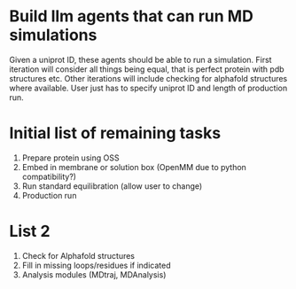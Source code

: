 # Build llm agents that can run MD simulations 
Given a uniprot ID, these agents should be able to run a simulation. First iteration will consider all things being equal, that is perfect protein with pdb structures etc. Other iterations will include checking for alphafold structures where available. User just has to specify uniprot ID and length of production run. 

# Initial list of remaining tasks
1. Prepare protein using OSS
2. Embed in membrane or solution box (OpenMM due to python compatibility?)
3. Run standard equilibration (allow user to change)
4. Production run

# List 2
1. Check for Alphafold structures
2. Fill in missing loops/residues if indicated
3. Analysis modules (MDtraj, MDAnalysis)
